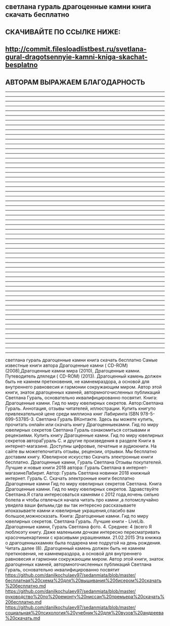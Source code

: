 светлана гураль драгоценные камни книга скачать бесплатно
--------------------------------------------------
СКАЧИВАЙТЕ ПО ССЫЛКЕ НИЖЕ:
--------------------------------------------------
http://commit.filesloadlistbest.ru/svetlana-gural-dragotsennyie-kamni-kniga-skachat-besplatno
--------------------------------------------------
АВТОРАМ ВЫРАЖАЕМ БЛАГОДАРНОСТЬ
--------------------------------------------------
--------------------------------------------------
--------------------------------------------------
--------------------------------------------------
--------------------------------------------------
--------------------------------------------------
--------------------------------------------------
--------------------------------------------------
--------------------------------------------------
--------------------------------------------------
--------------------------------------------------
--------------------------------------------------
--------------------------------------------------
--------------------------------------------------
--------------------------------------------------
--------------------------------------------------
--------------------------------------------------
--------------------------------------------------
--------------------------------------------------
--------------------------------------------------
--------------------------------------------------
--------------------------------------------------
--------------------------------------------------
--------------------------------------------------
--------------------------------------------------
--------------------------------------------------
--------------------------------------------------
--------------------------------------------------
--------------------------------------------------
--------------------------------------------------
--------------------------------------------------
--------------------------------------------------
--------------------------------------------------
--------------------------------------------------
--------------------------------------------------
--------------------------------------------------
--------------------------------------------------
--------------------------------------------------
--------------------------------------------------
--------------------------------------------------
--------------------------------------------------
--------------------------------------------------
--------------------------------------------------
--------------------------------------------------
--------------------------------------------------
--------------------------------------------------
--------------------------------------------------
--------------------------------------------------
--------------------------------------------------
--------------------------------------------------
--------------------------------------------------
--------------------------------------------------
--------------------------------------------------
--------------------------------------------------
--------------------------------------------------
--------------------------------------------------
--------------------------------------------------
светлана гураль драгоценные камни книга скачать бесплатно Самые известные книги автора Драгоценные камни ( CD-ROM) (2008),Драгоценные камни мира (2010), Драгоценные камни. Путеводитель дляледи ( CD-ROM) (2013). Драгоценный камень должен быть не камнем преткновения, не камнемраздора, а основой для внутреннего равновесия и гармонии сокружающим миром. Автор этой книги, знаток драгоценных камней, автормногочисленных публикаций Светлана Гураль, основательно иквалифицированно посвятит. Книга: Драгоценные камни. Гид по миру ювелирных секретов. Автор:Светлана Гураль. Аннотация, отзывы читателей, иллюстрации. Купить книгупо привлекательной цене среди миллиона книг Лабиринта  ISBN 978-5-699-53785-3. Светлана Гураль  ВКонтакте. Здесь вы можете купить, прочитать онлайн или скачать книгу Драгоценныекамни. Гид по миру ювелирных секретов Светлана Гураль ознакомиться сотзывами и рецензиями. Купить книгу Драгоценные камни. Гид по миру ювелирных секретов автораГураль С. и другие произведения в разделе Книги в интернет-магазине. Доступны цифровые, печатные и аудиокниги. На сайте вы можетепочитать отзывы, рецензии, отрывки. Мы бесплатно доставим книгу. Ювелирное искусство  Скачать электронные книги бесплатно. Драгоценные камни, Гураль Светлана  Отзывы покупателей. Лучшие и новые книги 2018 автора: Гураль Светлана в интернет-магазинеЛабирит. Автор: Гураль Светлана  новинки 2018  книжный интернет. Гураль С.  Скачать электронные книги бесплатно
Драгоценные камни Гид по миру ювелирных секретов Светлана. Книга Драгоценные камни. Гид по миру ювелирных секретов. Здравствуйте Светлана.Я стала интересоваться камнями с 2012 года,яочень сильно болела и чтобы отвлечься начала читать про камни ,а потомслучайно увидела ваши фильмы,где вы так интересно рассказываете ипоказываете камни и ювелирные украшения,спасибо вам большое,можносказать. Книга: Драгоценные камни. Гид по миру ювелирных секретов. Светлана Гураль. Лучшие книги - LiveLib. Драгоценные камни, Гураль Светлана фото. 4. Среднее: 4 (всего  Я люблюэту книгу. Даже маленьким дочкам интересно пересматривать красочныекартинки с красивыми украшениями. 21.02.2015  Эта книжка о драгоценныхкамнях была подарена мне подругой на день рождения. Читать далее (8). Драгоценный камень должен быть не камнем преткновения, не камнемраздора,  а основой для внутреннего равновесия и гармонии сокружающим миром. Автор этой книги, знаток драгоценных камней, автормногочисленных публикаций Светлана Гураль, основательно иквалифицированно посвятит
https://github.com/danilkochulaev97/sedanmiata/blob/master/бесплатная%20схема%20для%20вышивания%20бисером%20скачать%20бесплатно.md
https://github.com/danilkochulaev97/sedanmiata/blob/master/руководство%20по%20ремонту%20ниссан%20премьера%20скачать%20бесплатно.md
https://github.com/danilkochulaev97/sedanmiata/blob/master/социальная%20психология%20учебник%20для%20вузов%20андреева%20скачать.md